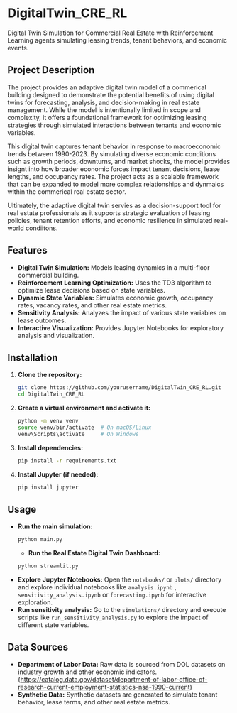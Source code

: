 # DigitalTwin_CRE_RL
Digital Twin Simulation for Commercial Real Estate with Reinforcement Learning agents simulating leasing trends, tenant behaviors, and economic events.
## Project Description
The project provides an adaptive digital twin model of a commerical building designed to demonstrate the potential benefits of using digital twins for forecasting, analysis, and decision-making in real estate management. While the model is intentionally limited in scope and complexity, it offers a foundational framework for optimizing leasing strategies through simulated interactions between tenants and economic variables. 

This digital twin captures tenant behavior in response to macroeconomic trends between 1990-2023. By simulating diverse economic conditions such as growth periods, downturns, and market shocks, the model provides insignt into how broader economic forces impact tenant decisions, lease lengths, and oocupancy rates. The project acts as a scalable framework that can be expanded to model more complex relationships and dynmaics within the commerical real estate sector. 

Ultimately, the adaptive digital twin servies as a decision-support tool for real estate professionals as it supports strategic evaluation of leasing policies, tenant retention efforts, and economic resilience in simulated real-world condiitons. 

## Features
- **Digital Twin Simulation:** Models leasing dynamics in a multi-floor commercial building.
- **Reinforcement Learning Optimization:** Uses the TD3 algorithm to optimize lease decisions based on state variables.
- **Dynamic State Variables:** Simulates economic growth, occupancy rates, vacancy rates, and other real estate metrics.
- **Sensitivity Analysis:** Analyzes the impact of various state variables on lease outcomes.
- **Interactive Visualization:** Provides Jupyter Notebooks for exploratory analysis and visualization.

## Installation
1. **Clone the repository:**
   ```bash
   git clone https://github.com/yourusername/DigitalTwin_CRE_RL.git
   cd DigitalTwin_CRE_RL
   ```
2. **Create a virtual environment and activate it:**
   ```bash
   python -m venv venv
   source venv/bin/activate  # On macOS/Linux
   venv\Scripts\activate     # On Windows
   ```
3. **Install dependencies:**
   ```bash
   pip install -r requirements.txt
   ```
4. **Install Jupyter (if needed):**
   ```bash
   pip install jupyter
   ```
## Usage
- **Run the main simulation:**
  ```bash
  python main.py
  ```
  - **Run the Real Estate Digital Twin Dashboard:**
  ```bash
  python streamlit.py
  ```
- **Explore Jupyter Notebooks:**
  Open the `notebooks/` or  `plots/` directory and explore individual notebooks like `analysis.ipynb` , `sensitivity_analysis.ipynb` or `forecasting.ipynb` for interactive exploration.
- **Run sensitivity analysis:**
  Go to the `simulations/` directory and execute scripts like `run_sensitivity_analysis.py` to explore the impact of different state variables.

## Data Sources
- **Department of Labor Data:** Raw data is sourced from DOL datasets on industry growth and other economic indicators. (https://catalog.data.gov/dataset/department-of-labor-office-of-research-current-employment-statistics-nsa-1990-current)
- **Synthetic Data:** Synthetic datasets are generated to simulate tenant behavior, lease terms, and other real estate metrics.
